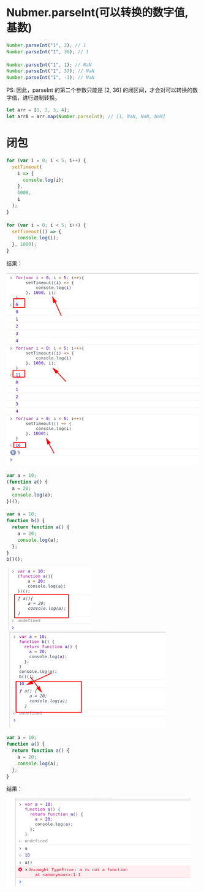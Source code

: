 # Nubmer.parseInt(可以转换的数字值, 基数)

```javascript
Number.parseInt("1", 2); // 1
Number.parseInt("1", 36); // 1

Number.parseInt("1", 1); // NaN
Number.parseInt("1", 37); // NaN
Number.parseInt("1", -1); // NaN
```

PS: 因此，parseInt 的第二个参数只能是 [2, 36] 的闭区间，才会对可以转换的数字值，进行进制转换。

```javascript
let arr = [1, 2, 3, 4];
let arrA = arr.map(Number.parseInt); // [1, NaN, NaN, NaN]
```

# 闭包

```javascript
for (var i = 0; i < 5; i++) {
  setTimeout(
    i => {
      console.log(i);
    },
    1000,
    i
  );
}

for (var i = 0; i < 5; i++) {
  setTimeout(() => {
    console.log(i);
  }, 1000);
}
```

结果：

![闭包](./闭包1.png "setTimeout 的第三个参数 i ")

```javascript
var a = 10;
(function a() {
  a = 20;
  console.log(a);
})();

var a = 10;
function b() {
  return function a() {
    a = 20;
    console.log(a);
  };
}
b()();
```

![闭包](./闭包2.png " var 变量的提升 ")
![闭包](./闭包3.png " var 变量的提升 ")

```javascript
var a = 10;
function a() {
  return function a() {
    a = 20;
    console.log(a);
  };
}
```

结果：

![闭包](./闭包4.png " var 变量的提升 ")
